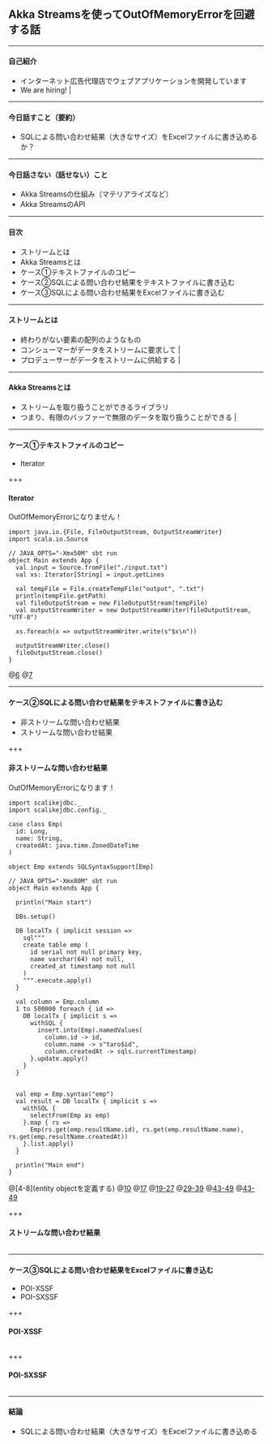 ## Akka Streamsを使ってOutOfMemoryErrorを回避する話

---

#### <span class="underline">自己紹介</span>

- インターネット広告代理店でウェブアプリケーションを開発しています
- We are hiring! |

---

#### <span class="underline">今日話すこと（要約）</span>

- SQLによる問い合わせ結果（大きなサイズ）をExcelファイルに書き込めるか？

---

#### <span class="underline">今日話さない（話せない）こと</span>

- Akka Streamsの仕組み（マテリアライズなど）
- Akka StreamsのAPI

---

#### <span class="underline">目次</span>

- ストリームとは
- Akka Streamsとは
- ケース①テキストファイルのコピー
- ケース②SQLによる問い合わせ結果をテキストファイルに書き込む
- ケース③SQLによる問い合わせ結果をExcelファイルに書き込む

---

#### <span class="underline">ストリームとは</span>

- 終わりがない要素の配列のようなもの
- コンシューマーがデータをストリームに要求して |
- プロデューサーがデータをストリームに供給する |

---

#### <span class="underline">Akka Streamsとは</span>

- ストリームを取り扱うことができるライブラリ
- つまり、有限のバッファーで無限のデータを取り扱うことができる |

---

#### <span class="underline">ケース①テキストファイルのコピー</span>

- Iterator

+++

#### <span class="underline">Iterator</span>

OutOfMemoryErrorになりません！

```
import java.io.{File, FileOutputStream, OutputStreamWriter}
import scala.io.Source

// JAVA_OPTS="-Xmx50M" sbt run
object Main extends App {
  val input = Source.fromFile("./input.txt")
  val xs: Iterator[String] = input.getLines

  val tempFile = File.createTempFile("output", ".txt")
  println(tempFile.getPath)
  val fileOutputStream = new FileOutputStream(tempFile)
  val outputStreamWriter = new OutputStreamWriter(fileOutputStream, "UTF-8")

  xs.foreach(x => outputStreamWriter.write(s"$x\n"))

  outputStreamWriter.close()
  fileOutputStream.close()
}
```
@[6](ファイルサイズが50MB以上のファイルを使います)
@[7](イテレーターなのでOutOfMemoryErrorになりません)

---

#### <span class="underline">ケース②SQLによる問い合わせ結果をテキストファイルに書き込む</span>

- 非ストリームな問い合わせ結果
- ストリームな問い合わせ結果

+++

#### <span class="underline">非ストリームな問い合わせ結果</span>

OutOfMemoryErrorになります！

```
import scalikejdbc._
import scalikejdbc.config._

case class Emp(
  id: Long,
  name: String,
  createdAt: java.time.ZonedDateTime
)

object Emp extends SQLSyntaxSupport[Emp]

// JAVA_OPTS="-Xmx80M" sbt run
object Main extends App {

  println("Main start")

  DBs.setup()

  DB localTx { implicit session =>
    sql"""
    create table emp (
      id serial not null primary key,
      name varchar(64) not null,
      created_at timestamp not null
    )
    """.execute.apply()
  }

  val column = Emp.column
  1 to 500000 foreach { id =>
    DB localTx { implicit s =>
      withSQL {
        insert.into(Emp).namedValues(
          column.id -> id,
          column.name -> s"taro$id",
          column.createdAt -> sqls.currentTimestamp)
      }.update.apply()
    }
  }


  val emp = Emp.syntax("emp")
  val result = DB localTx { implicit s =>
    withSQL {
      selectFrom(Emp as emp)
    }.map { rs =>
      Emp(rs.get(emp.resultName.id), rs.get(emp.resultName.name), rs.get(emp.resultName.createdAt))
    }.list.apply()
  }

  println("Main end")
}
```
@[4-8](entity objectを定義する)
@[10](extractorを定義する)
@[17](データベース接続をセットアップする)
@[19-27](テーブルを作成する)
@[29-39](50万件のレコードを登録する)
@[43-49](50万件のレコードを取得する)
@[43-49](SeqなのでOutOfMemoryErrorになります)

+++

#### <span class="underline">ストリームな問い合わせ結果</span>

```
```

---

#### <span class="underline">ケース③SQLによる問い合わせ結果をExcelファイルに書き込む</span>

- POI-XSSF
- POI-SXSSF

+++

#### <span class="underline">POI-XSSF</span>

```
```

+++

#### <span class="underline">POI-SXSSF</span>

```
```

---

#### <span class="underline">結論</span>

- SQLによる問い合わせ結果（大きなサイズ）をExcelファイルに書き込める
